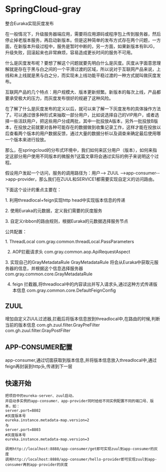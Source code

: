 # SpringCloud-gray
整合Euraka实现灰度发布

在一般情况下，升级服务器端应用，需要将应用源码或程序包上传到服务器，然后停止掉老版本服务，再启动新版本。但是这种简单的发布方式存在两个问题，一方面，在新版本升级过程中，服务是暂时中断的，另一方面，如果新版本有BUG，升级失败，回滚起来也非常麻烦，容易造成更长时间的服务不可用。

什么是灰度发布呢？要想了解这个问题就要先明白什么是灰度。灰度从字面意思理解就是存在于黑与白之间的一个平滑过渡的区域，所以说对于互联网产品来说，上线和未上线就是黑与白之分，而实现未上线功能平稳过渡的一种方式就叫做灰度发布。

互联网产品的几个特点：用户规模大、版本更新频繁。新版本的每次上线，产品都要承受极大的压力，而灰度发布很好的规避了这种风险。

在了解了什么是灰度发布的定义以后，就可以来了解一下灰度发布的具体操作方法了。可以通过很多种形式来抽取一部分用户，比如说选择自己的VIP用户，或者选择一些活跃用户，把这些用户分成两批，其中一批投放A版本，另外一批投放B版本，在投放之前就要对各种可能存在的数据做到收集记录工作，这样才能在投放以后查看两个版本的用户数据反馈，通过大量的数据分析以及调查来确定最后使用哪一个版本来进行投放。

那么，在springcloud的分布式环境中，我们如何来区分用户（版本），如何来指定这部分用户使用不同版本的微服务?这篇文章将会通过实际的例子来说明这个过程。

假设用户发起一个访问，服务的调用路径为：用户--> ZUUL -->app-consumer-->app-provider，那么我们在ZUUL和SERVICE1都需要实现自定义的访问路由。

下面这个设计的重点主要在：

1. 利用threadlocal+feign实现http head中实现版本信息的传递

2. 使用Euraka的元数据，定义我们需要的灰度服务

3. 自定义ribbon的路由规则，根据Euraka的元数据选择服务节点



公共配置：

1. ThreadLocal
    com.gray.common.threadLocal.PassParameters
    
2. AOP拦截请求头
    com.gray.common.aop.ApiRequestAspect

3. 实现自己的GrayMetadataRule
    GrayMetadataRule 将会从Euraka中获取元服务器的信息，并根据这个信息选择服务器
    com.gray.common.core.GrayMetadataRule
    
4. feign 拦截器,将threadlocal中的内容读出并写入请求头,通过这种方式传递版本信息
    com.gray.common.core.DefaultFeignConfig

## ZUUL
增加自定义ZUUL过滤器,拦截后将版本信息放到threadlocal中,在路由的时候,判断当前的版本信息
    com.gh.zuul.filter.GrayPreFilter
    com.gh.zuul.filter.GrayPostFilter

## APP-CONSUMER配置
app-consumer,通过切面获取到版本信息,并将版本信息放入threadlocal中,通过feign再封装到http头,传递到下一层

## 快速开始
    把项目中的eureka-server、zuul启动，
    并启动多实例的app-consumer、app-provider同时给给不同实例配置不同的端口号、版本，如：
    server.port=8802
    #灰度版本号
    eureka.instance.metadata-map.version=2
    与
    server.port=8803
    #灰度版本号
    eureka.instance.metadata-map.version=3
    
    调用http://localhost:8888/app-consumer/get即可实现zuul到app-consumer的灰度
    调用http://localhost:8888/app-consumer/hello-provider即可实现zuul到app-consumer再到app-provider的灰度